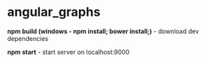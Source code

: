 # angular_graphs
<p><b>npm build (windows - npm install; bower install;)</b> - download dev dependencies</p>
<p><b>npm start</b> - start server on localhost:9000</p>

